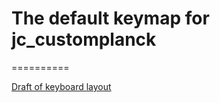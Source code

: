# The default keymap for jc_customplanck
==========

[Draft of keyboard layout](http://www.keyboard-layout-editor.com/#/gists/fd4b4ad28c34691a4c8de2d9e19de57f)